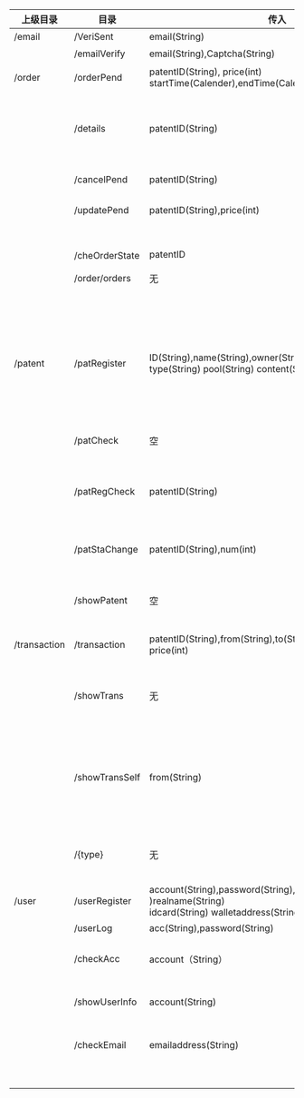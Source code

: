 
| 上级目录         | 目录                                    | 传入                                                         | 传出                                                         | 描述                                |
| ---------------- | --------------------------------------- | ------------------------------------------------------------ | ------------------------------------------------------------ | ----------------------------------- |
| /email<br>       | /VeriSent<br>                           | email(String)<br>                                            | isRight(boolean)<br>                                         | 弃用<br>                            |
|                  | /emailVerify<br>                        | email(String),Captcha(String)<br>                            | isRight(boolean)<br>                                         | 弃用<br>                            |
| /order<br>       | /orderPend<br>                          | patentID(String), price(int)<br>startTime(Calender),endTime(Calender) | isSucc(boolean)<br>                                          | 上传订单<br>                        |
|                  | /details<br>                            | patentID(String)<br>                                         | patentID(String) owner(String) walletaddress(String) comment(String) <br>orderState(boolean) price(int)endDate(Calendar) emailaddress(String) | 查看订单<br>                        |
|                  | /cancelPend<br>                         | patentID(String)<br>                                         | isSucc(boolean)<br>                                          | 取消订单<br>                        |
|                  | /updatePend<br>                         | patentID(String),price(int)<br>                              | isSucc(boolean)<br>                                          | 修改状态<br>                        |
|                  | /cheOrderState<br><br>/order/orders<br> | patentID<br><br>无<br>                                       | state(int)<br><br>Order[]<br>                                | 检查状态<br><br>展示所有订单<br>    |
| /patent<br>      | /patRegister<br>                        | ID(String),name(String),owner(String),walletaddress(String)<br>type(String) pool(String) content(String) state(int) | isSucc(boolean)<br>                                          | owner要身份证号不然有重名可能。<br> |
|                  | /patCheck<br>                           | 空<br>                                                       | unchecks(Map<String,String>)<br>                             | 管理员审核<br>                      |
|                  | /patRegCheck<br>                        | patentID(String)<br>                                         | patentState(int)<br>                                         | 查看注册专利状态<br>                |
|                  | /patStaChange<br>                       | patentID(String),num(int)<br>                                | isSucc(boolean)<br>                                          | 管理员改专利状态<br>                |
|                  | /showPatent<br>                         | 空<Br>                                                       | patents(Patents[])<br>                                       | 展示所有专利<br>                    |
| /transaction<br> | /transaction<br>                        | patentID(String),from(String),to(String)<br>price(int)<Br>   | isSucc(boolean)<br>                                          | 交易信息入库<br>                    |
|                  | /showTrans<br>                          | 无<br>                                                       | trans(Trans[]{ patentID，patentName，type<br>ownerfrom, ownerto,price})<br> | 展示所有交易信息<Br>                |
|                  |                                         |                                                              |                                                              |                                     |
|                  | /showTransSelf<br>                      | from(String)<br>                                             | trans(Trans[])<br>                                           | 展示自己作为卖方完成的交易<br>      |
|                  | /{type}                                 | 无                                                           | trans(Trans[])                                               | {type}为具体种类                    |
| /user<br>        | /userRegister<Br>                       | account(String),password(String), emailaddress(String )realname(String)<br> idcard(String) walletaddress(String)<br> | result(int)<br>                                              | 注册<Br>                            |
|                  | /userLog<br>                            | acc(String),password(String)<br>                             | LogRes（boolean）<br>                                        | 登录<Br>                            |
|                  | /checkAcc<br>                           | account（String）<br>                                        | isAccUsed(boolean)<br>                                       | 账号是否重复<br>                    |
|                  | /showUserInfo<br>                       | account(String)<br>                                          | account(String)，emailaddress（String）<br>realname(String),patents(List<Patent>)<Br> | 展示用户<br>                        |
|                  | /checkEmail<br>                         | emailaddress(String)<br>                                     | isEmailUsed<br>                                              | 邮箱是否重复                        |
|                  |                                         |                                                              |                                                              |                                     |
|                  |                                         |                                                              |                                                              |                                     |
|                  |                                         |                                                              |                                                              |                                     |
|                  |                                         |                                                              |                                                              |                                     |
|                  |                                         |                                                              |                                                              |                                     |
|                  |                                         |                                                              |                                                              |                                     |


